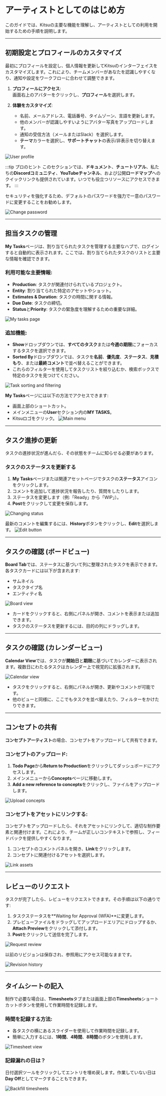 # アーティストとしてのはじめ方

このガイドでは、Kitsuの主要な機能を理解し、アーティストとしての利用を開始するための手順を説明します。

---

## 初期設定とプロフィールのカスタマイズ

最初にプロフィールを設定し、個人情報を更新してKitsuのインターフェイスをカスタマイズします。これにより、チームメンバーがあなたを認識しやすくなり、通知や設定をワークフローに合わせて調整できます。

1. **プロフィールにアクセス**:  
   画面右上のアバターをクリックし、**プロフィール**を選択します。

2. **体験をカスタマイズ**:  
   - 名前、メールアドレス、電話番号、タイムゾーン、言語を更新します。  
   - 他のメンバーが認識しやすいようにアバター写真をアップロードします。  
   - 通知の受信方法（メールまたはSlack）を選択します。  
   - **テーマ**カラーを選択し、**サポートチャット**の表示/非表示を切り替えます。

![User profile](../img/getting-started/user_profil.png)

:::tip プロのヒント
このセクションでは、**ドキュメント**、**チュートリアル**、私たちの**Discordコミュニティ**、**YouTubeチャンネル**、および公開**ロードマップ**へのクイックリンクも提供されています。いつでも役立つリソースにアクセスできます。
:::

セキュリティを強化するため、デフォルトのパスワードを強力で一意のパスワードに変更することをお勧めします。

![Change password](../img/getting-started/user_password.png)

---

## 担当タスクの管理

**My Tasks**ページは、割り当てられたタスクを管理する主要なハブで、ログインすると自動的に表示されます。ここでは、割り当てられたタスクのリストと主要な情報を確認できます。

### 利用可能な主要情報:
- **Production**: タスクが関連付けられているプロジェクト。
- **Entity**: 割り当てられた特定のアセットやショット。
- **Estimates & Duration**: タスクの時間に関する情報。
- **Due Date**: タスクの締切。
- **Status**と**Priority**: タスクの緊急度を理解するための重要な詳細。

![My tasks page](../img/getting-started/my_task_page.png)

### 追加機能:
- **Show**ドロップダウンでは、**すべてのタスク**または**今週の期限**にフォーカスするタスクを選択できます。
- **Sorted By**ドロップダウンでは、タスクを**名前**、**優先度**、**ステータス**、**見積もり**、または**最終コメント**で並べ替えることができます。
- これらのフィルターを使用してタスクリストを絞り込むか、検索ボックスで特定のタスクを見つけてください。

![Task sorting and filtering](../img/getting-started/mytask_sort.png)

**My Tasks**ページには以下の方法でアクセスできます:
- 画面上部のショートカット。
- メインメニューの**User**セクション内の**MY TASKS**。
- Kitsuロゴをクリック。 ![Main menu](../img/getting-started/main_button.png)

---

## タスク進捗の更新

タスクの進捗状況が進んだら、その状態をチームに知らせる必要があります。

### タスクのステータスを更新する
1. **My Tasks**ページまたは関連アセットページでタスクの**ステータス**アイコンをクリックします。
2. コメントを追加して進捗状況を報告したり、質問をしたりします。
3. ステータスを変更します（例:「Ready」から「WIP」）。
4. **Post**をクリックして変更を保存します。

![Changing status](../img/getting-started/changing_status.png)

最新のコメントを編集するには、**History**ボタンをクリックし、**Edit**を選択します。 ![Edit button](../img/getting-started/edit_button.png)

---

## タスクの確認 (ボードビュー)

**Board Tab**では、ステータスに基づいて列に整理されたタスクを表示できます。各タスクカードには以下が含まれます:
- サムネイル
- タスクタイプ名
- エンティティ名

![Board view](../img/getting-started/artist_board_page.png)

- カードをクリックすると、右側にパネルが開き、コメントを表示または追加できます。  
- タスクのステータスを更新するには、目的の列にドラッグします。

---

## タスクの確認 (カレンダービュー)

**Calendar View**では、タスクが**開始日**と**期限**に基づいてカレンダーに表示されます。複数日にわたるタスクはカレンダー上で視覚的に拡張されます。

![Calendar view](../img/getting-started/artist_calendar_page.png)

- タスクをクリックすると、右側にパネルが開き、更新やコメントが可能です。  
- 他のビューと同様に、ここでもタスクを並べ替えたり、フィルターをかけたりできます。

---

## コンセプトの共有

**コンセプトアーティスト**の場合、コンセプトをアップロードして共有できます。

### コンセプトのアップロード:
1. **Todo Page**から**Return to Production**をクリックしてダッシュボードにアクセスします。
2. メインメニューから**Concepts**ページに移動します。
3. **Add a new reference to concepts**をクリックし、ファイルをアップロードします。

![Upload concepts](../img/getting-started/concept_empty.png)

### コンセプトをアセットにリンクする:

コンセプトをアップロードしたら、それをアセットにリンクして、適切な制作要素と関連付けます。これにより、チームが正しいコンテキストで参照し、フィードバックを提供しやすくなります。

1. コンセプトのコメントパネルを開き、**Link**をクリックします。
2. コンセプトに関連付けるアセットを選択します。

![Link assets](../img/getting-started/concept_link.png)

---

## レビューのリクエスト

タスクが完了したら、レビューをリクエストできます。その手順は以下の通りです:
1. タスクステータスを**Waiting for Approval (WFA)**に変更します。
2. プレビューファイルをドラッグしてアップロードエリアにドロップするか、**Attach Preview**をクリックして添付します。
3. **Post**をクリックして送信を完了します。

![Request review](../img/getting-started/add_preview.png)

以前のリビジョンは保存され、参照用にアクセス可能なままです。

![Revision history](../img/getting-started/previewv2.png)

---

## タイムシートの記入

制作で必要な場合は、**Timesheets**タブまたは画面上部の**Timesheets**ショートカットボタンを使用して作業時間を記録します。

### 時間を記録する方法:
- 各タスクの横にあるスライダーを使用して作業時間を記録します。
- 簡単に入力するには、**1時間**、**4時間**、**8時間**のボタンを使用します。

![Timesheet view](../img/getting-started/timesheets.png)

### 記録漏れの日は？
日付選択ツールをクリックしてエントリを埋め戻します。作業していない日は**Day Off**としてマークすることもできます。

![Backfill timesheets](../img/getting-started/timesheet_change_date.png)